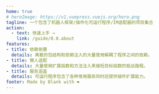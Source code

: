 ```yaml
---
home: true
# heroImage: https://v1.vuepress.vuejs.org/hero.png
tagline: 一个包含了机器人框架/插件化可运行程序/IM适配器的项目集合
action:
  - text: 快速上手 →
    link: /guide/0.0.about
features:
- title: 依赖倒置
  details: 离散的包结构和依赖注入的大量使用解耦了程序之间的依赖。
- title: 懒人适配
  details: 大量使用扩展函数和方法注入来缩短目标函数的抵达路程。
- title: 服务涵盖
  details: 可运行程序包含了各种常用服务同时还提供插件扩展能力。
footer: Made by Blank with ❤️
---
```

